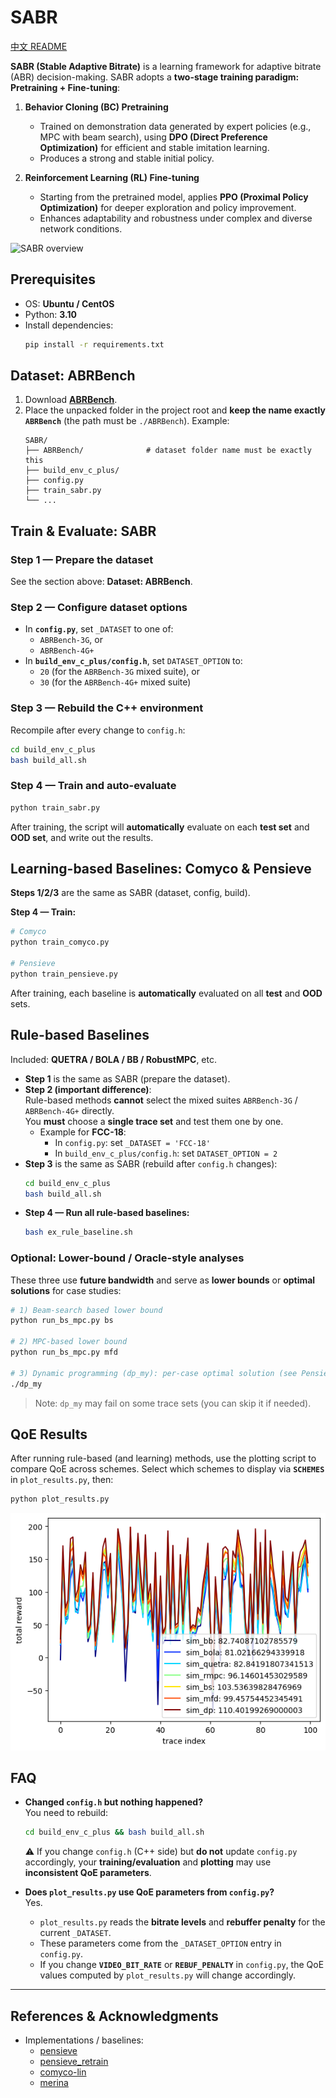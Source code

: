 # SABR

[中文 README](./README_CN.md)

**SABR (Stable Adaptive Bitrate)** is a learning framework for adaptive bitrate (ABR) decision-making. SABR adopts a **two-stage training paradigm: Pretraining + Fine-tuning**:

1. **Behavior Cloning (BC) Pretraining**  
   - Trained on demonstration data generated by expert policies (e.g., MPC with beam search), using **DPO (Direct Preference Optimization)** for efficient and stable imitation learning.  
   - Produces a strong and stable initial policy.

2. **Reinforcement Learning (RL) Fine-tuning**  
   - Starting from the pretrained model, applies **PPO (Proximal Policy Optimization)** for deeper exploration and policy improvement.  
   - Enhances adaptability and robustness under complex and diverse network conditions.

![SABR overview](./assets/sabr.png)



## Prerequisites

- OS: **Ubuntu / CentOS**  
- Python: **3.10**
- Install dependencies:
  ```bash
  pip install -r requirements.txt
  ```



## Dataset: ABRBench

1. Download **[ABRBench](https://github.com/luopeng69131/ABRBench)**.  
2. Place the unpacked folder in the project root and **keep the name exactly `ABRBench`** (the path must be `./ABRBench`). Example:
   ```
   SABR/
   ├── ABRBench/              # dataset folder name must be exactly this
   ├── build_env_c_plus/
   ├── config.py
   ├── train_sabr.py
   └── ...
   ```



## Train & Evaluate: SABR

### Step 1 — Prepare the dataset
See the section above: **Dataset: ABRBench**.

### Step 2 — Configure dataset options
- In **`config.py`**, set `_DATASET` to one of:
  - `ABRBench-3G`, or  
  - `ABRBench-4G+`
- In **`build_env_c_plus/config.h`**, set `DATASET_OPTION` to:
  - `20` (for the `ABRBench-3G` mixed suite), or  
  - `30` (for the `ABRBench-4G+` mixed suite)

### Step 3 — Rebuild the C++ environment
Recompile after every change to `config.h`:
```bash
cd build_env_c_plus
bash build_all.sh
```

### Step 4 — Train and auto-evaluate
```bash
python train_sabr.py
```
After training, the script will **automatically** evaluate on each **test set** and **OOD set**, and write out the results.



## Learning-based Baselines: Comyco & Pensieve

**Steps 1/2/3** are the same as SABR (dataset, config, build).

**Step 4 — Train:**
```bash
# Comyco
python train_comyco.py

# Pensieve
python train_pensieve.py
```
After training, each baseline is **automatically** evaluated on all **test** and **OOD** sets.



## Rule-based Baselines

Included: **QUETRA / BOLA / BB / RobustMPC**, etc.

- **Step 1** is the same as SABR (prepare the dataset).  
- **Step 2 (important difference)**:  
  Rule-based methods **cannot** select the mixed suites `ABRBench-3G` / `ABRBench-4G+` directly.  
  You **must** choose a **single trace set** and test them one by one.  
  - Example for **FCC-18**:  
    - In `config.py`: set `_DATASET = 'FCC-18'`  
    - In `build_env_c_plus/config.h`: set `DATASET_OPTION = 2`
- **Step 3** is the same as SABR (rebuild after `config.h` changes):
  ```bash
  cd build_env_c_plus
  bash build_all.sh
  ```
- **Step 4 — Run all rule-based baselines:**
  ```bash
  bash ex_rule_baseline.sh
  ```

### Optional: Lower-bound / Oracle-style analyses
These three use **future bandwidth** and serve as **lower bounds** or **optimal solutions** for case studies:
```bash
# 1) Beam-search based lower bound
python run_bs_mpc.py bs

# 2) MPC-based lower bound
python run_bs_mpc.py mfd

# 3) Dynamic programming (dp_my): per-case optimal solution (see Pensieve paper)
./dp_my
```
> Note: `dp_my` may fail on some trace sets (you can skip it if needed).


## QoE Results 

After running rule-based (and learning) methods, use the plotting script to compare QoE across schemes. Select which schemes to display via **`SCHEMES`** in `plot_results.py`, then:
```bash
python plot_results.py
```
![QoE results](./assets/qoe.png)


## FAQ

- **Changed `config.h` but nothing happened?**  
  You need to rebuild:  
  ```bash
  cd build_env_c_plus && bash build_all.sh
  ```
  ⚠️ If you change `config.h` (C++ side) but **do not** update `config.py` accordingly, your **training/evaluation** and **plotting** may use **inconsistent QoE parameters**.

- **Does `plot_results.py` use QoE parameters from `config.py`?**  
  Yes.  
  - `plot_results.py` reads the **bitrate levels** and **rebuffer penalty** for the current `_DATASET`.  
  - These parameters come from the `_DATASET_OPTION` entry in `config.py`.  
  - If you change **`VIDEO_BIT_RATE`** or **`REBUF_PENALTY`** in `config.py`, the QoE values computed by `plot_results.py` will change accordingly.

---

## References & Acknowledgments
- Implementations / baselines:
  - [pensieve](https://github.com/hongzimao/pensieve)
  - [pensieve_retrain](https://github.com/GreenLv/pensieve_retrain)
  - [comyco-lin](https://github.com/godka/comyco-lin)
  - [merina](https://github.com/confiwent/merina/)
